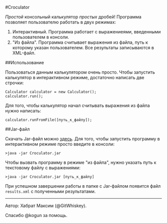 #Croculator

*Простой* консольный калькулятор *простых* дробей! Программа позволяет пользователю работать в двух режимах:

1. Интерактивный. Программа работает с выражениеями, введенными пользователем в консоли.
2. "Из файла". Программа считывает выражения из файла, путь к которому указан пользователем. Все результаты записываются в XML-файл.

##Использование

Пользоваться данным калькулятором очень просто. Чтобы запустить калькулятор в интерактивном режиме, достаточно написать две строчки:
```
Calculator calculator = new Calculator();
calculator.run();
```
Для того, чтобы калькулятор начал считывать выражения из файла нужно написать:
```
calculator.runFromFile([путь_к_файлу]);
```

##Jar-файл

Скачать Jar-файл можно [здесь](https://www.dropbox.com/s/1lqhud2xesvwqa6/Croculator.jar?dl=0). Для того, чтобы запустить программу в интерактивном режиме просто введите в консоли:
```
>java -jar Croculator.jar
```
Чтобы вызвать программу в режиме "из файла", нужно указать путь к текстовому файлу с выражениями:
```
>java -jar Croculator.jar [путь_к_файлу]
```
При успешном завершении работы в папке с Jar-файлом появится файл `results.xml` с полученными результатами.

----------------------------------

Автор: Хабрат Максим (@GitWhiskey).

Спасибо @kogun за помощь.

